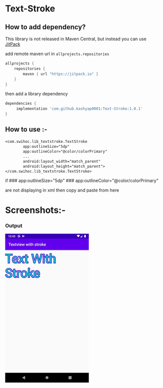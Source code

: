# Text-Stroke

## How to add dependency?
This library is not released in Maven Central, but instead you can use [JitPack](https://jitpack.io)

add remote maven url in `allprojects.repositories`

```groovy
allprojects {
	repositories {
		maven { url "https://jitpack.io" }
	}
}
```

then add a library dependency

```groovy
dependencies {
	 implementation 'com.github.kashyap0001:Text-Stroke:1.0.1'
}
```

## How to use :-
```
<com.swihoc.lib_textstroke.TextStroke
        app:outlineSize="5dp"
        app:outlineColor="@color/colorPrimary"
        ...
        android:layout_width="match_parent"
        android:layout_height="match_parent"></com.swihoc.lib_textstroke.TextStroke>

```
if 
	### app:outlineSize="5dp"
	### app:outlineColor="@color/colorPrimary"

are not displaying in xml then copy and paste from here

# Screenshots:-
### Output
![Text with stroke image](https://github.com/kashyap0001/Text-Stroke/blob/master/Screenshot_20200319-104539.jpg)
